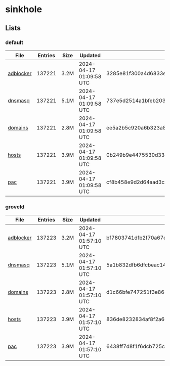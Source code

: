 # sinkhole

## Lists

### default

|File|Entries|Size|Updated|Hash|
|-|-|-|-|-|
|[adblocker](https://raw.githubusercontent.com/groveld/sinkhole/lists/default/adblocker.txt)|137221|3.2M|2024-04-17 01:09:58 UTC|3285e81f300a4d6833e494e19459a91bae00e371295698006bc4ef5df06282b7|
|[dnsmasq](https://raw.githubusercontent.com/groveld/sinkhole/lists/default/dnsmasq.txt)|137221|5.1M|2024-04-17 01:09:58 UTC|737e5d2514a1bfeb203ea45b749cf290e9fc86c5747cb3f54ec88608c84bdd2f|
|[domains](https://raw.githubusercontent.com/groveld/sinkhole/lists/default/domains.txt)|137221|2.8M|2024-04-17 01:09:58 UTC|ee5a2b5c920a6b323a8c15196d14c739cd3cf17f08c17df0ed5f85981de0bd18|
|[hosts](https://raw.githubusercontent.com/groveld/sinkhole/lists/default/hosts.txt)|137221|3.9M|2024-04-17 01:09:58 UTC|0b249b9e4475530d33dd470c1b9231cd59bad99a1acfa93aaeb8d1323048d470|
|[pac](https://raw.githubusercontent.com/groveld/sinkhole/lists/default/pac.txt)|137221|3.9M|2024-04-17 01:09:58 UTC|cf8b458e9d2d64aad3c1e6b5ed6c4fe5a337a6e29b4a3a530b441e1e8c045938|

### groveld

|File|Entries|Size|Updated|Hash|
|-|-|-|-|-|
|[adblocker](https://raw.githubusercontent.com/groveld/sinkhole/lists/groveld/adblocker.txt)|137223|3.2M|2024-04-17 01:57:10 UTC|bf7803741dfb2f70a67dbafc17eccea91b0fe0db0ed2426017dcd327fb8ac319|
|[dnsmasq](https://raw.githubusercontent.com/groveld/sinkhole/lists/groveld/dnsmasq.txt)|137223|5.1M|2024-04-17 01:57:10 UTC|5a1b832dfb6dfcbeac14cf1df640ae9ea30762d1206dbe981d68b16bc392a82c|
|[domains](https://raw.githubusercontent.com/groveld/sinkhole/lists/groveld/domains.txt)|137223|2.8M|2024-04-17 01:57:10 UTC|d1c66bfe747251f3e864c979d0f43cf7ad2e6b6f26607b033188abf7ac1febd7|
|[hosts](https://raw.githubusercontent.com/groveld/sinkhole/lists/groveld/hosts.txt)|137223|3.9M|2024-04-17 01:57:10 UTC|836de8232834af8f2a641f9bc2751386d13093ca3987fd6e85f9fdd9e4a2a263|
|[pac](https://raw.githubusercontent.com/groveld/sinkhole/lists/groveld/pac.txt)|137223|3.9M|2024-04-17 01:57:10 UTC|6438ff7d8f1f6dcb725ced4ddbdeb1583b10e7bf9be4ad72c280f4089da75b21|
